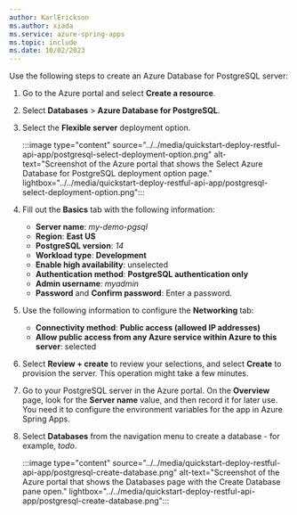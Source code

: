 ```yaml
---
author: KarlErickson
ms.author: xiada
ms.service: azure-spring-apps
ms.topic: include
ms.date: 10/02/2023
---
```


<!--
For clarity of structure, a separate markdown file is used to describe how to provision PostgreSQL database.

[!INCLUDE [provision-postgresql-flexible](includes/quickstart-deploy-restful-api-app/provision-postgresql.md)]

-->

Use the following steps to create an Azure Database for PostgreSQL server:

1. Go to the Azure portal and select **Create a resource**.

1. Select **Databases** > **Azure Database for PostgreSQL**.

1. Select the **Flexible server** deployment option.

   :::image type="content" source="../../media/quickstart-deploy-restful-api-app/postgresql-select-deployment-option.png" alt-text="Screenshot of the Azure portal that shows the Select Azure Database for PostgreSQL deployment option page." lightbox="../../media/quickstart-deploy-restful-api-app/postgresql-select-deployment-option.png":::

1. Fill out the **Basics** tab with the following information:

   - **Server name**: *my-demo-pgsql*
   - **Region**: **East US**
   - **PostgreSQL version**: *14*
   - **Workload type**: **Development**
   - **Enable high availability**: unselected
   - **Authentication method**: **PostgreSQL authentication only**
   - **Admin username**: *myadmin*
   - **Password** and **Confirm password**: Enter a password.

1. Use the following information to configure the **Networking** tab:

   - **Connectivity method**: **Public access (allowed IP addresses)**
   - **Allow public access from any Azure service within Azure to this server**: selected

1. Select **Review + create** to review your selections, and select **Create** to provision the server. This operation might take a few minutes.

1. Go to your PostgreSQL server in the Azure portal. On the **Overview** page, look for the **Server name** value, and then record it for later use. You need it to configure the environment variables for the app in Azure Spring Apps.

1. Select **Databases** from the navigation menu to create a database - for example, *todo*.

   :::image type="content" source="../../media/quickstart-deploy-restful-api-app/postgresql-create-database.png" alt-text="Screenshot of the Azure portal that shows the Databases page with the Create Database pane open." lightbox="../../media/quickstart-deploy-restful-api-app/postgresql-create-database.png":::
